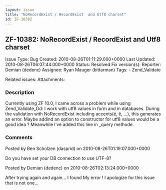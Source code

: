 ```yaml
---
layout: issue
title: "NoRecordExist / RecordExist  and Utf8 charset"
id: ZF-10382
---
```


ZF-10382: NoRecordExist / RecordExist and Utf8 charset
------------------------------------------------------

 Issue Type: Bug Created: 2010-08-26T01:11:29.000+0000 Last Updated: 2010-08-26T06:07:44.000+0000 Status: Resolved Fix version(s): 
 Reporter:  Demian (dedenc)  Assignee:  Ryan Mauger (bittarman)  Tags: - Zend\_Validate
 
 Related issues: 
 Attachments: 
### Description

Currently using ZF 10.0, I came across a problem while using Zend\_Validate\_Dd: I work with utf8 values in form and in databases. During the validation with NoRecordExist including accents(é, ê, ...), this generates an error. Maybe addind an option to constructor for utf8 values would be a good idea ? Meanwhile i've added this line in \_query methode.

 

 

### Comments

Posted by Ben Scholzen (dasprid) on 2010-08-26T01:19:07.000+0000

Do you have set your DB connection to use UTF-8?

 

 

Posted by Demian (dedenc) on 2010-08-26T02:13:24.000+0000

After trying again and again... I found My error ! I apologize for this issue that is not one...

 

 